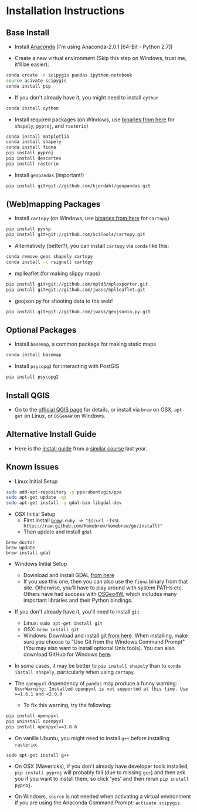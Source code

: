 # Installation Instructions 

## Base Install

* Install [Anaconda](http://continuum.io/downloads) (I'm using Anaconda-2.0.1 [64-Bit - Python 2.7])

* Create a new virtual environment (Skip this step on Windows, trust me, it'll be easier):
```bash
conda create -n scipygis pandas ipython-notebook
source acivate scipygis
conda install pip
```

* If you don't already have it, you might need to install `cython`
```bash
conda install cython
```

* Install required packages (on Windows, use [binaries from here](http://www.lfd.uci.edu/~gohlke/pythonlibs/) for `shapely`, `pyproj`, and `rasterio`)
```bash
conda install matplotlib
conda install shapely
conda install fiona
pip install pyproj
pip install descartes
pip install rasterio
```

* Install `geopandas` (important!)
```bash
pip install git+git://github.com/kjordahl/geopandas.git
```

## (Web)mapping Packages

* Install `cartopy` (on Windows, use [binaries from here](http://www.lfd.uci.edu/~gohlke/pythonlibs/) for `cartopy`)
```bash
pip install pyshp
pip install git+git://github.com/SciTools/cartopy.git
```

* Alternatively (better?), you can install `cartopy` via `conda` like this:
```bash
conda remove geos shapely cartopy
conda install -c rsignell cartopy
```

* mplleaflet (for making slippy maps)
```bash
pip install git+git://github.com/mpld3/mplexporter.git
pip install git+git://github.com/jwass/mplleaflet.git
```

* geojson.py for shooting data to the web!
```bash
pip install git+git://github.com/jwass/geojsonio.py.git
```

## Optional Packages

* Install `basemap`, a common package for making static maps
```bash
conda install basemap
```

* Install `psycopg2` for interacting with PostGIS
```bash
pip install psycopg2
```

## Install QGIS

* Go to the [official QGIS page](http://qgis.org/en/site/forusers/download.html) for details, or install via `brew` on OSX, `apt-get` on Linux, or `OSGeo4W` on Windows.

## Alternative Install Guide

* Here is the [install guide](https://github.com/kjordahl/SciPy2013#installation-instructions) from a [similar course](https://github.com/kjordahl/SciPy2013) last year.

## Known Issues

* Linux Initial Setup
```bash
sudo add-apt-repository -y ppa:ubuntugis/ppa
sudo apt-get update -qq
sudo apt-get install -y gdal-bin libgdal-dev
```

* OSX Initial Setup
    * First install [`brew`](http://brew.sh/): `ruby -e "$(curl -fsSL https://raw.github.com/Homebrew/homebrew/go/install)"`
   * Then update and install `gdal`
```
brew doctor
brew update
brew install gdal
```

* Windows Initial Setup
   * Download and install GDAL [from here](http://www.lfd.uci.edu/~gohlke/pythonlibs/#gdal)
   * If you use this one, then you can also use the `fiona` binary from that site. Otherwise, you'll have to play around with system PATHs etc. Others have had success with [OSGeo4W](http://trac.osgeo.org/osgeo4w/), which includes many important libraries and their Python bindings.

* If you don't already have it, you'll need to install `git`
    * Linux: `sudo apt-get install git`
    * OSX:   `brew install git`
    * Windows: Download and install git [from here](http://www.git-scm.com/downloads). When installing, make sure you choose to "Use Git from the Windows Command Prompt" (You may also want to install optional Unix tools). You can also download GitHub for Windows [here](https://windows.github.com/).

* In *some* cases, it may be better to `pip install shapely` than to `conda install shapely`, particularly when using `cartopy`.

* The `openpyxl` dependency of `pandas` may produce a funny warning: `UserWarning: Installed openpyxl is not supported at this time. Use >=1.6.1 and <2.0.0`

   * To fix this warning, try the following:
```bash
pip install openpyxl
pip uninstall openpyxl
pip install openpyxl==1.8.6 
```

* On vanilla Ubuntu, you might need to install `g++` before installing `rasterio`:
```
sudo apt-get install g++
```

* On OSX (Mavericks), if you don't already have developer tools installed, `pip install pyproj` will 
probably fail (due to missing `gcc`) and then ask you if you want to install them, so click 'yes' and 
then rerun `pip install pyproj`.

* On Windows, `source` is not needed when activating a virtual environment if you are using the Anaconda Command Prompt:  `activate scipygis`.

